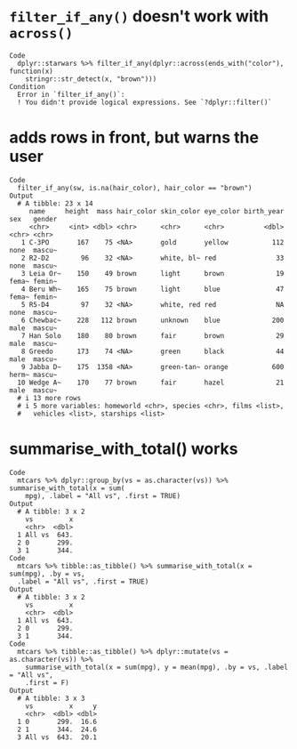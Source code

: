 # `filter_if_any()` doesn't work with `across()`

    Code
      dplyr::starwars %>% filter_if_any(dplyr::across(ends_with("color"), function(x)
        stringr::str_detect(x, "brown")))
    Condition
      Error in `filter_if_any()`:
      ! You didn't provide logical expressions. See `?dplyr::filter()`

# adds rows in front, but warns the user

    Code
      filter_if_any(sw, is.na(hair_color), hair_color == "brown")
    Output
      # A tibble: 23 x 14
         name     height  mass hair_color skin_color eye_color birth_year sex   gender
         <chr>     <int> <dbl> <chr>      <chr>      <chr>          <dbl> <chr> <chr> 
       1 C-3PO       167    75 <NA>       gold       yellow           112 none  mascu~
       2 R2-D2        96    32 <NA>       white, bl~ red               33 none  mascu~
       3 Leia Or~    150    49 brown      light      brown             19 fema~ femin~
       4 Beru Wh~    165    75 brown      light      blue              47 fema~ femin~
       5 R5-D4        97    32 <NA>       white, red red               NA none  mascu~
       6 Chewbac~    228   112 brown      unknown    blue             200 male  mascu~
       7 Han Solo    180    80 brown      fair       brown             29 male  mascu~
       8 Greedo      173    74 <NA>       green      black             44 male  mascu~
       9 Jabba D~    175  1358 <NA>       green-tan~ orange           600 herm~ mascu~
      10 Wedge A~    170    77 brown      fair       hazel             21 male  mascu~
      # i 13 more rows
      # i 5 more variables: homeworld <chr>, species <chr>, films <list>,
      #   vehicles <list>, starships <list>

# summarise_with_total() works

    Code
      mtcars %>% dplyr::group_by(vs = as.character(vs)) %>% summarise_with_total(x = sum(
        mpg), .label = "All vs", .first = TRUE)
    Output
      # A tibble: 3 x 2
        vs         x
        <chr>  <dbl>
      1 All vs  643.
      2 0       299.
      3 1       344.
    Code
      mtcars %>% tibble::as_tibble() %>% summarise_with_total(x = sum(mpg), .by = vs,
      .label = "All vs", .first = TRUE)
    Output
      # A tibble: 3 x 2
        vs         x
        <chr>  <dbl>
      1 All vs  643.
      2 0       299.
      3 1       344.
    Code
      mtcars %>% tibble::as_tibble() %>% dplyr::mutate(vs = as.character(vs)) %>%
        summarise_with_total(x = sum(mpg), y = mean(mpg), .by = vs, .label = "All vs",
        .first = F)
    Output
      # A tibble: 3 x 3
        vs         x     y
        <chr>  <dbl> <dbl>
      1 0       299.  16.6
      2 1       344.  24.6
      3 All vs  643.  20.1

